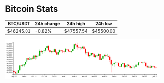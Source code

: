 # Bitcoin Stats

BTC/USDT|24h change|24h high|24h low|
|---|---|---|---|
|$46245.01|-0.82%|$47557.54|$45500.00|

<img src="./chart.svg">
